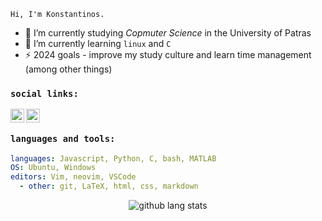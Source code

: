 [linkedin]: https://www.linkedin.com/in/konstantinos-kaminaris/
[gmail]: mailto:kaminariskonstantinos@gmail.com

<!--
**KaminarisKonstantinos/KaminarisKonstantinos** is a ✨ _special_ ✨ repository because its `README.md` (this file) appears on your GitHub profile.

Here are some ideas to get you started:

- 🔭 I’m currently working on ...
- 🌱 I’m currently learning ...
- 👯 I’m looking to collaborate on ...
- 🤔 I’m looking for help with ...
- 💬 Ask me about ...
- 📫 How to reach me: ...
- 😄 Pronouns: ...
- ⚡ Fun fact: ...
-->

`Hi, I'm Konstantinos.`

- 🔭 I’m currently studying *Copmuter Science* in the University of Patras
- 🌱 I’m currently learning `linux` and `C`
- ⚡ 2024 goals - improve my study culture and learn time management (among other things)
<!--- - 🗒️ here is [my resume]() --->

### `social links:`
[<img align="left" alt="linkedin" width="22px" src="https://www.iconfinder.com/icons/4202085/download/png/64" />][linkedin]
[<img align="left" alt="email" width="22px" src="https://www.iconfinder.com/icons/4202011/download/svg/4096" />][gmail]
<br>

### `languages and tools:`

```yaml
languages: Javascript, Python, C, bash, MATLAB
OS: Ubuntu, Windows
editors: Vim, neovim, VSCode
  - other: git, LaTeX, html, css, markdown
```

<!--- <p align="center">
  <img alt="github stats" src="https://github-readme-stats.vercel.app/api?username=kaminariskonstantinos&show_icons=true&include_all_commits=true&hide_border=true&theme=dracula" />
</p> --->

<p align="center">
          <img alt="github lang stats" src="https://github-readme-stats.vercel.app/api/top-langs/?username=kaminariskonstantinos&layout=compact&theme=dracula&hide_border=true"/>
</p>
